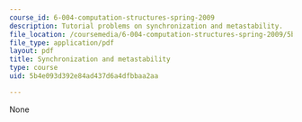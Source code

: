 ```yaml
---
course_id: 6-004-computation-structures-spring-2009
description: Tutorial problems on synchronization and metastability.
file_location: /coursemedia/6-004-computation-structures-spring-2009/5b4e093d392e84ad437d6a4dfbbaa2aa_MIT6004s09tutor08.pdf
file_type: application/pdf
layout: pdf
title: Synchronization and metastability
type: course
uid: 5b4e093d392e84ad437d6a4dfbbaa2aa

---
```

None
